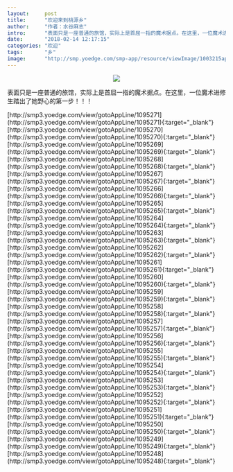 ```yaml
---
layout:     post
title:      "欢迎来到桃源乡"
author:     "作者：水谷麻志"
intro:      "表面只是一座普通的旅馆，实际上是首屈一指的魔术据点。在这里，一位魔术进修生踏出了她野心的第一步！！！"
date:       "2018-02-14 12:17:15"
categories: "欢迎"
tags:       "乡"
image:      "http://smp.yoedge.com/smp-app/resource/viewImage/1003215appline.png"
---
```

<div style="text-align: center">
<p><img src="http://smp.yoedge.com/smp-app/resource/viewImage/1003215appline.png"/></p>
</div>
<p class="post-meta">
<span>表面只是一座普通的旅馆，实际上是首屈一指的魔术据点。在这里，一位魔术进修生踏出了她野心的第一步！！！</span>
</p>
[http://smp3.yoedge.com/view/gotoAppLine/1095271](http://smp3.yoedge.com/view/gotoAppLine/1095271){:target="_blank"}
[http://smp3.yoedge.com/view/gotoAppLine/1095270](http://smp3.yoedge.com/view/gotoAppLine/1095270){:target="_blank"}
[http://smp3.yoedge.com/view/gotoAppLine/1095269](http://smp3.yoedge.com/view/gotoAppLine/1095269){:target="_blank"}
[http://smp3.yoedge.com/view/gotoAppLine/1095268](http://smp3.yoedge.com/view/gotoAppLine/1095268){:target="_blank"}
[http://smp3.yoedge.com/view/gotoAppLine/1095267](http://smp3.yoedge.com/view/gotoAppLine/1095267){:target="_blank"}
[http://smp3.yoedge.com/view/gotoAppLine/1095266](http://smp3.yoedge.com/view/gotoAppLine/1095266){:target="_blank"}
[http://smp3.yoedge.com/view/gotoAppLine/1095265](http://smp3.yoedge.com/view/gotoAppLine/1095265){:target="_blank"}
[http://smp3.yoedge.com/view/gotoAppLine/1095264](http://smp3.yoedge.com/view/gotoAppLine/1095264){:target="_blank"}
[http://smp3.yoedge.com/view/gotoAppLine/1095263](http://smp3.yoedge.com/view/gotoAppLine/1095263){:target="_blank"}
[http://smp3.yoedge.com/view/gotoAppLine/1095262](http://smp3.yoedge.com/view/gotoAppLine/1095262){:target="_blank"}
[http://smp3.yoedge.com/view/gotoAppLine/1095261](http://smp3.yoedge.com/view/gotoAppLine/1095261){:target="_blank"}
[http://smp3.yoedge.com/view/gotoAppLine/1095260](http://smp3.yoedge.com/view/gotoAppLine/1095260){:target="_blank"}
[http://smp3.yoedge.com/view/gotoAppLine/1095259](http://smp3.yoedge.com/view/gotoAppLine/1095259){:target="_blank"}
[http://smp3.yoedge.com/view/gotoAppLine/1095258](http://smp3.yoedge.com/view/gotoAppLine/1095258){:target="_blank"}
[http://smp3.yoedge.com/view/gotoAppLine/1095257](http://smp3.yoedge.com/view/gotoAppLine/1095257){:target="_blank"}
[http://smp3.yoedge.com/view/gotoAppLine/1095256](http://smp3.yoedge.com/view/gotoAppLine/1095256){:target="_blank"}
[http://smp3.yoedge.com/view/gotoAppLine/1095255](http://smp3.yoedge.com/view/gotoAppLine/1095255){:target="_blank"}
[http://smp3.yoedge.com/view/gotoAppLine/1095254](http://smp3.yoedge.com/view/gotoAppLine/1095254){:target="_blank"}
[http://smp3.yoedge.com/view/gotoAppLine/1095253](http://smp3.yoedge.com/view/gotoAppLine/1095253){:target="_blank"}
[http://smp3.yoedge.com/view/gotoAppLine/1095252](http://smp3.yoedge.com/view/gotoAppLine/1095252){:target="_blank"}
[http://smp3.yoedge.com/view/gotoAppLine/1095251](http://smp3.yoedge.com/view/gotoAppLine/1095251){:target="_blank"}
[http://smp3.yoedge.com/view/gotoAppLine/1095250](http://smp3.yoedge.com/view/gotoAppLine/1095250){:target="_blank"}
[http://smp3.yoedge.com/view/gotoAppLine/1095249](http://smp3.yoedge.com/view/gotoAppLine/1095249){:target="_blank"}
[http://smp3.yoedge.com/view/gotoAppLine/1095248](http://smp3.yoedge.com/view/gotoAppLine/1095248){:target="_blank"}


